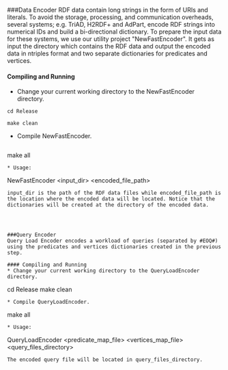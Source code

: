 ###Data Encoder
RDF data contain long strings in the form of URIs and literals. To avoid the storage, processing, and communication overheads, several systems; e.g. TriAD, H2RDF+ and AdPart, encode RDF strings into numerical IDs and build a bi-directional dictionary.
To prepare the input data for these systems, we use our utility project "NewFastEncoder". It gets as input the directory which contains the RDF data and output the encoded data in ntriples format and two separate dictionaries for predicates and vertices.

#### Compiling and Running
 * Change your current working directory to the NewFastEncoder directory. 

 ```
 cd Release

 make clean
 ```

* Compile NewFastEncoder. 
  ```
make all
 ```
* Usage:  
  ```
NewFastEncoder <input_dir> <encoded_file_path>
 ```
input_dir is the path of the RDF data files while encoded_file_path is the location where the encoded data will be located. Notice that the dictionaries will be created at the directory of the encoded data. 




###Query Encoder
Query Load Encoder encodes a workload of queries (separated by #EOQ#) using the predicates and vertices dictionaries created in the previous step. 

#### Compiling and Running
 * Change your current working directory to the QueryLoadEncoder directory. 
 ```
 cd Release
make clean
 ```
* Compile QueryLoadEncoder. 
  ```
make all
 ```
* Usage:  
  ```
QueryLoadEncoder <predicate_map_file> <vertices_map_file> <query_files_directory>
 ```
The encoded query file will be located in query_files_directory.




